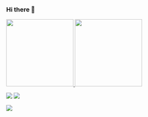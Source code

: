 ### Hi there 👋

<!--
**bxzzxnx/bxzzxnx** is a ✨ _special_ ✨ repository because its `README.md` (this file) appears on your GitHub profile.

Here are some ideas to get you started:

- 🔭 I’m currently working on ...
- 🌱 I’m currently learning ...
- 👯 I’m looking to collaborate on ...
- 🤔 I’m looking for help with ...
- 💬 Ask me about ...
- 📫 How to reach me: ...
- 😄 Pronouns: ...
- ⚡ Fun fact: ...
-->

<div>

  
  
  

<a href="https://github.com/bxzzxnx">
<img height="180em" src="https://github-readme-stats.vercel.app/api/top-langs/?username=bxzzxnx&layout=compact&langs_count=7&theme=dracula"/>
<img height="180em" src="https://github-readme-stats.vercel.app/api?username=bxzzxnx&show_icons=true&theme=dracula&include_all_commits=true&count_private=true"/>

  
<a href="https://instagram.com/antoniobozzano" target="_blank"><img src="https://img.shields.io/badge/-Instagram-%23E4405F?style=for-the-badge&logo=instagram&logoColor=white" target="_blank"></a>
 <a href="https://www.linkedin.com/in/antonio-bozzano-229a481ab/" target="_blank"><img src="https://img.shields.io/badge/-LinkedIn-%230077B5?style=for-the-badge&logo=linkedin&logoColor=white" target="_blank"></a>
  
  <a href = "mailto:contato@antonio.bozzano3@hotmail.com"><img src="https://img.shields.io/badge/Gmail-D14836?style=for-the-badge&logo=gmail&logoColor=white" target="_blank"></a>
  
  
</div>


